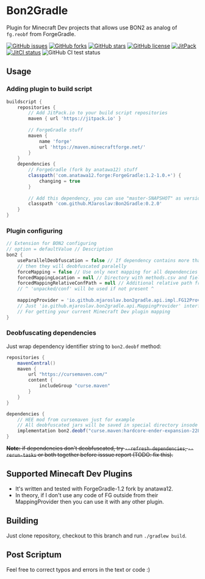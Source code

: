 # Bon2Gradle

Plugin for Minecraft Dev projects that allows use BON2 as analog of `fg.reobf` from ForgeGradle.

[![GitHub issues](https://img.shields.io/github/issues/MJaroslav/Bon2Gradle)](https://github.com/MJaroslav/Bon2Gradle/issues "GitHub issues")
[![GitHub forks](https://img.shields.io/github/forks/MJaroslav/Bon2Gradle)](https://github.com/MJaroslav/Bon2Gradle/network "GitHub forks")
[![GitHub stars](https://img.shields.io/github/stars/MJaroslav/Bon2Gradle)](https://github.com/MJaroslav/Bon2Gradle/stargazers "GitHub stars")
[![GitHub license](https://img.shields.io/github/license/MJaroslav/Bon2Gradle)](https://github.com/MJaroslav/Bon2Gradle/blob/master/LICENSE "Open license")
[![JitPack](https://jitpack.io/v/MJaroslav/Bon2Gradle.svg)](https://jitpack.io/#MJaroslav/Bon2Gradle "JitPack")
[![JitCI status](https://jitci.com/gh/MJaroslav/Bon2Gradle/svg)](https://jitci.com/gh/MJaroslav/Bon2Gradle "JitCI")
![GitHub CI test status](https://github.com/MJaroslav/Bon2Gradle/actions/workflows/ci-test.yml/badge.svg)

## Usage

### Adding plugin to build script

```groovy
buildscript {
    repositories {
        // Add JitPack.io to your build script repositories
        maven { url 'https://jitpack.io' } 
        
        // ForgeGradle stuff
        maven { 
            name 'forge'
            url 'https://maven.minecraftforge.net/'
        }
    }
    dependencies {
        // ForgeGradle (fork by anatawa12) stuff
        classpath('com.anatawa12.forge:ForgeGradle:1.2-1.0.+') {
            changing = true
        }
        
        // Add this dependency, you can use "master-SNAPSHOT" as version for using last commit
        classpath 'com.github.MJaroslav:Bon2Gradle:0.2.0'
    }
}
```

### Plugin configuring

```groovy
// Extension for BON2 configuring
// option = defaultValue // Description
bon2 {
    useParallelDeobfuscation = false // If dependency contains more than one file,
    // then they will deobfuscated paralelly
    forceMapping = false // Use only next mapping for all dependencies
    forcedMappingLocation = null // Directory with methods.csv and fields.csv files
    forcedMappingRelativeConfPath = null // Additional relative path from uppder parameter file.
    // ^ 'unpacked/conf' will be used if not present ^
    
    mappingProvider = 'io.github.mjaroslav.bon2gradle.api.impl.FG12Provider'
    // Just 'io.github.mjaroslav.bon2gradle.api.MappingProvider' interface realization
    // For getting your current Minecraft Dev plugin mapping     
}
```

### Deobfuscating dependencies

Just wrap dependency identifier string to `bon2.deobf` method:

```groovy
repositories {
    mavenCentral()
    maven {
        url "https://cursemaven.com/"
        content {
            includeGroup "curse.maven"
        }
    }
}

dependencies {
    // HEE mod from cursemaven just for example
    // All deobfuscated jars will be saved in special directory insode of project build directory.
    implementation bon2.deobf("curse.maven:hardcore-ender-expansion-228015:2316923")
}

```

~~**Note:** if dependencies don't deobfuscated, try `--refresh-dependencies`, `--rerun-tasks` or both
together before isssue report (TODO: fix this).~~

## Supported Minecaft Dev Plugins

- It's written and tested with ForgeGradle-1.2 fork by anatawa12.
- In theory, if I don't use any code of FG outside from their MappingProvider then
  you can use it with any other plugin.

## Building

Just clone repository, checkout to this branch and run `./gradlew build`.

## Post Scriptum

Feel free to correct typos and errors in the text or code :)
